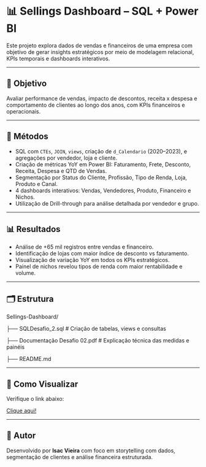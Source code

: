 # 📊 Sellings Dashboard – SQL + Power BI

Este projeto explora dados de vendas e financeiros de uma empresa com objetivo de gerar insights estratégicos por meio de modelagem relacional, KPIs temporais e dashboards interativos.

---

## 🎯 Objetivo

Avaliar performance de vendas, impacto de descontos, receita x despesa e comportamento de clientes ao longo dos anos, com KPIs financeiros e operacionais.

---

## 🧪 Métodos

- SQL com `CTEs`, `JOIN`, `views`, criação de `d_Calendario` (2020–2023), e agregações por vendedor, loja e cliente.
- Criação de métricas YoY em Power BI: Faturamento, Frete, Desconto, Receita, Despesa e QTD de Vendas.
- Segmentação por Status do Cliente, Profissão, Tipo de Renda, Loja, Produto e Canal.
- 4 dashboards interativos: Vendas, Vendedores, Produto, Financeiro e Nichos.
- Utilização de Drill-through para análise detalhada por vendedor e grupo.

---

## 📊 Resultados

- Análise de +65 mil registros entre vendas e financeiro.
- Identificação de lojas com maior índice de desconto vs faturamento.
- Visualização de variação YoY em todos os KPIs estratégicos.
- Painel de nichos revelou tipos de renda com maior rentabilidade e volume.

---

## 🗂️ Estrutura

Sellings-Dashboard/

├── SQLDesafio_2.sql # Criação de tabelas, views e consultas

├── Documentação Desafio 02.pdf # Explicação técnica das medidas e painéis

├── README.md


---

## 🚀 Como Visualizar

Verifique o link abaixo:

[Clique aqui!](https://app.powerbi.com/view?r=eyJrIjoiMWQ4NmQyNTItMGJiNi00NDM4LWJmODctMjQ3YTE4Yzk5MDQyIiwidCI6IjE2OGQ0MTM3LWQ2ZjYtNDVmOC1hYWE3LWQxYTcwMjMzMDk1ZSIsImMiOjR9)

---

## 👤 Autor

Desenvolvido por **Isac Vieira** com foco em storytelling com dados, segmentação de clientes e análise financeira estruturada.

